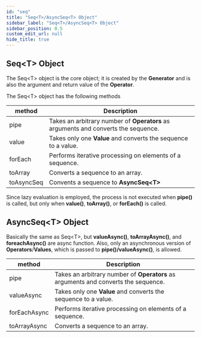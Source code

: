 ```yaml
---
id: "seq"
title: "Seq<T>/AsyncSeq<T> Object"
sidebar_label: "Seq<T>/AsyncSeq<T> Object"
sidebar_position: 0.5
custom_edit_url: null
hide_title: true
---
```


## Seq<T\> Object
The Seq<T\> object is the core object; it is created by the **Generator** and is also the argument and return value of the **Operator**.

The Seq<T\> object has the following methods

| method | Description |
| --- | --- |
| pipe | Takes an arbitrary number of **Operators** as arguments and converts the sequence. |
| value | Takes only one **Value** and converts the sequence to a value. |
| forEach | Performs iterative processing on elements of a sequence. |
| toArray | Converts a sequence to an array. |
| toAsyncSeq | Convents a sequence to **AsyncSeq<T\>** |

Since lazy evaluation is employed, the process is not executed when **pipe()** is called, but only when **value()**, **toArray()**, or **forEach()** is called.

## AsyncSeq<T\> Object
Basically the same as Seq<T\>, but **valueAsync()**, **toArrayAsync()**, and **foreachAsync()** are async function. Also, only an asynchronous version of **Operators**/**Values**, which is passed to **pipe()/valueAsync()**, is allowed.

| method | Description |
| --- | --- |
| pipe | Takes an arbitrary number of **Operators** as arguments and converts the sequence. |
| valueAsync | Takes only one **Value** and converts the sequence to a value. |
| forEachAsync | Performs iterative processing on elements of a sequence. |
| toArrayAsync | Converts a sequence to an array. |

